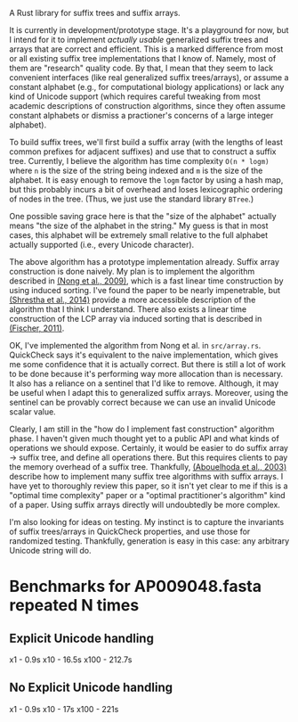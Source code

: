 A Rust library for suffix trees and suffix arrays.

It is currently in development/prototype stage. It's a playground for now, but
I intend for it to implement *actually usable* generalized suffix trees and
arrays that are correct and efficient. This is a marked difference from most or
all existing suffix tree implementations that I know of. Namely, most of them
are "research" quality code. By that, I mean that they seem to lack convenient
interfaces (like real generalized suffix trees/arrays), or assume a constant
alphabet (e.g., for computational biology applications) or lack any kind of
Unicode support (which requires careful tweaking from most academic
descriptions of construction algorithms, since they often assume constant
alphabets or dismiss a practioner's concerns of a large integer alphabet).

To build suffix trees, we'll first build a suffix array (with the lengths of
least common prefixes for adjacent suffixes) and use that to construct a suffix
tree. Currently, I believe the algorithm has time complexity `O(n * logm)`
where `n` is the size of the string being indexed and `m` is the size of the
alphabet. It is easy enough to remove the `logm` factor by using a hash map,
but this probably incurs a bit of overhead and loses lexicographic ordering of
nodes in the tree. (Thus, we just use the standard library `BTree`.)

One possible saving grace here is that the "size of the alphabet" actually
means "the size of the alphabet in the string." My guess is that in most cases,
this alphabet will be extremely small relative to the full alphabet actually
supported (i.e., every Unicode character).

The above algorithm has a prototype implementation already. Suffix array
construction is done naively. My plan is to implement the algorithm described
in [(Nong et al.,
2009)](https://local.ugene.unipro.ru/tracker/secure/attachment/12144/Linear%20Suffix%20Array%20Construction%20by%20Almost%20Pure%20Induced-Sorting.pdf),
which is a fast linear time construction by using induced sorting. I've found
the paper to be nearly impenetrable, but
[(Shrestha et al.,
2014)](https://bib.oxfordjournals.org/content/15/2/138.full.pdf) provide a more
accessible description of the algorithm that I think I understand. There also
exists a linear time construction of the LCP array via induced sorting that is
described in [(Fischer, 2011)](https://arxiv.org/pdf/1101.3448.pdf).

OK, I've implemented the algorithm from Nong et al. in `src/array.rs`.
QuickCheck says it's equivalent to the naive implementation, which gives me
some confidence that it is actually correct. But there is still a lot of work
to be done because it's performing way more allocation than is necessary. It
also has a reliance on a sentinel that I'd like to remove. Although, it may be
useful when I adapt this to generalized suffix arrays. Moreover, using the
sentinel can be provably correct because we can use an invalid Unicode scalar
value.

Clearly, I am still in the "how do I implement fast construction" algorithm
phase. I haven't given much thought yet to a public API and what kinds of
operations we should expose. Certainly, it would be easier to do suffix array
-> suffix tree, and define all operations there. But this requires clients to
pay the memory overhead of a suffix tree. Thankfully,
[(Abouelhoda et al.,
2003)](http://ac.els-cdn.com/S1570866703000650/1-s2.0-S1570866703000650-main.pdf?_tid=6661b2e4-8d1e-11e4-ad52-00000aab0f01&acdnat=1419612423_f0a8ad1f2d7a5a98389b796f95d356e0)
describe how to implement many suffix tree algorithms with suffix arrays. I
have yet to thoroughly review this paper, so it isn't yet clear to me if this
is a "optimal time complexity" paper or a "optimal practitioner's algorithm"
kind of a paper. Using suffix arrays directly will undoubtedly be more complex.

I'm also looking for ideas on testing. My instinct is to capture the invariants
of suffix trees/arrays in QuickCheck properties, and use those for randomized
testing. Thankfully, generation is easy in this case: any arbitrary Unicode
string will do.


Benchmarks for AP009048.fasta repeated N times
==============================================
Explicit Unicode handling
-------------------------
x1   - 0.9s
x10  - 16.5s
x100 - 212.7s

No Explicit Unicode handling
----------------------------
x1   - 0.9s
x10  - 17s
x100 - 221s
